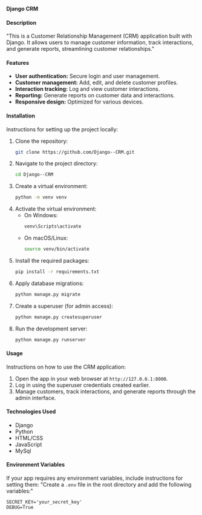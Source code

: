 **Django CRM**

#### Description
"This is a Customer Relationship Management (CRM) application built with Django. It allows users to manage customer information, track interactions, and generate reports, streamlining customer relationships."

#### Features
- **User authentication:** Secure login and user management.
- **Customer management:** Add, edit, and delete customer profiles.
- **Interaction tracking:** Log and view customer interactions.
- **Reporting:** Generate reports on customer data and interactions.
- **Responsive design:** Optimized for various devices.

#### Installation
Instructions for setting up the project locally:
1. Clone the repository:
   ```bash
   git clone https://github.com/Django--CRM.git
   ```
2. Navigate to the project directory:
   ```bash
   cd Django--CRM
   ```
3. Create a virtual environment:
   ```bash
   python -m venv venv
   ```
4. Activate the virtual environment:
   - On Windows:
     ```bash
     venv\Scripts\activate
     ```
   - On macOS/Linux:
     ```bash
     source venv/bin/activate
     ```
5. Install the required packages:
   ```bash
   pip install -r requirements.txt
   ```
6. Apply database migrations:
   ```bash
   python manage.py migrate
   ```
7. Create a superuser (for admin access):
   ```bash
   python manage.py createsuperuser
   ```
8. Run the development server:
   ```bash
   python manage.py runserver
   ```

#### Usage
Instructions on how to use the CRM application:
1. Open the app in your web browser at `http://127.0.0.1:8000`.
2. Log in using the superuser credentials created earlier.
3. Manage customers, track interactions, and generate reports through the admin interface.

#### Technologies Used
- Django
- Python
- HTML/CSS
- JavaScript
- MySql
  

#### Environment Variables
If your app requires any environment variables, include instructions for setting them:
"Create a `.env` file in the root directory and add the following variables:"
```
SECRET_KEY='your_secret_key'
DEBUG=True
```
